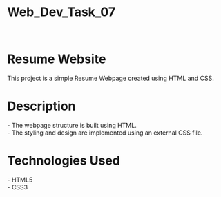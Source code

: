 # Web_Dev_Task_07
<br>
<h1>Resume Website</h1>

<p>This project is a simple Resume Webpage created using HTML and CSS.</p>

 <h1>Description</h1>
<p></p>
- The webpage structure is built using HTML.<br>
- The styling and design are implemented using an external CSS file.
</p>
<h1>Technologies Used</h1>
<p>
- HTML5<br>
- CSS3
</p>
